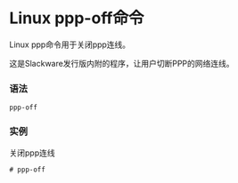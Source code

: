 
# Linux ppp-off命令



Linux ppp命令用于关闭ppp连线。

这是Slackware发行版内附的程序，让用户切断PPP的网络连线。

### 语法

```
ppp-off
```

### 实例

关闭ppp连线

```
# ppp-off
```



